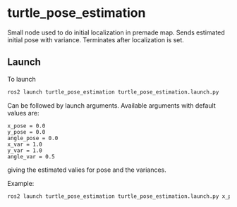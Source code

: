 # turtle_pose_estimation
Small node used to do initial localization in premade map. Sends estimated initial pose with variance. Terminates after localization is set.

## Launch
To launch 
```bash
ros2 launch turtle_pose_estimation turtle_pose_estimation.launch.py
```
Can be followed by launch arguments. Available arguments with default values are:

```
x_pose = 0.0
y_pose = 0.0
angle_pose = 0.0
x_var = 1.0
y_var = 1.0
angle_var = 0.5
```
giving the estimated valies for pose and the variances.

Example:
```bash
ros2 launch turtle_pose_estimation turtle_pose_estimation.launch.py x_pose:=2.0 y_pose:=-1.0 angle_var:=0.2
```


